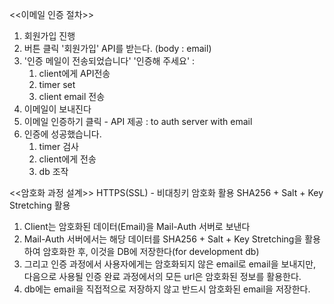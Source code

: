 <<이메일 인증 절차>>
1. 회원가입 진행
2. 버튼 클릭 '회원가입' API를 받는다. (body : email)
3. '인증 메일이 전송되었습니다' '인증해 주세요' :
	1. client에게 API전송
	2. timer set
	3. client email 전송
4. 이메일이 보내진다
5. 이메일 인증하기 클릭 - API 제공 : to auth server with email
6. 인증에 성공했습니다. 
	1. timer 검사
	2. client에게 전송
	3. db 조작

<<암호화 과정 설계>>
HTTPS(SSL) - 비대칭키 암호화 활용
SHA256 + Salt + Key Stretching 활용

1. Client는 암호화된 데이터(Email)을 Mail-Auth 서버로 보낸다
2. Mail-Auth 서버에서는 해당 데이터를 SHA256 + Salt + Key Stretching을 활용하여
암호화한 후, 이것을 DB에 저장한다(for development db)
3. 그리고 인증 과정에서 사용자에게는 암호화되지 않은 email로 email을 보내지만,
다음으로 사용될 인증 완료 과정에서의 모든 url은 암호화된 정보를 활용한다.
4. db에는 email을 직접적으로 저장하지 않고 반드시 암호화된 email을 저장한다.
